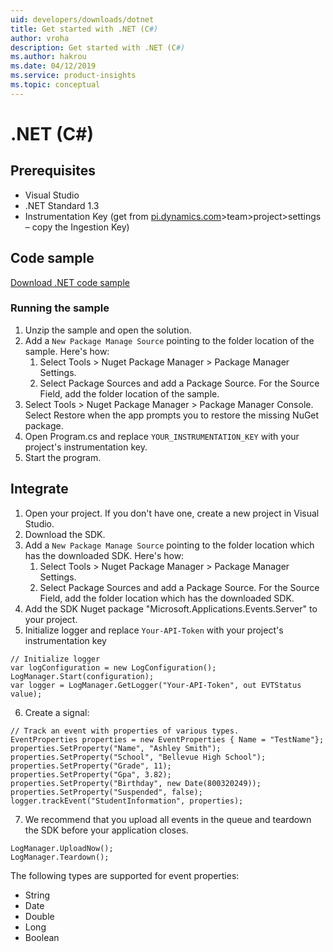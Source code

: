 ```yaml
---
uid: developers/downloads/dotnet
title: Get started with .NET (C#)
author: vroha
description: Get started with .NET (C#)
ms.author: hakrou
ms.date: 04/12/2019
ms.service: product-insights
ms.topic: conceptual
---
```

# .NET (C#)

## Prerequisites

* Visual Studio 
* .NET Standard 1.3  
* Instrumentation Key (get from [pi.dynamics.com](http://pi.dynamics.com)>team>project>settings – copy the Ingestion Key)

## Code sample

[Download .NET code sample](https://ariamediahost.blob.core.windows.net/sdk/ProductInsightsSamples/ProductInsightsDotNetSample.zip)
 
### Running the sample
 
1.	Unzip the sample and open the solution.
2. Add a `New Package Manage Source` pointing to the folder location of the sample. Here's how:
    1. Select Tools > Nuget Package Manager > Package Manager Settings. 
    2. Select Package Sources and add a Package Source. For the Source Field, add the folder location of the sample.
3. Select Tools > Nuget Package Manager > Package Manager Console. Select Restore when the app prompts you to restore the missing NuGet package.
4. Open Program.cs and replace `YOUR_INSTRUMENTATION_KEY` with your project's instrumentation key.
5. Start the program.

## Integrate

1. Open your project. If you don't have one, create a new project in Visual Studio.
2. Download the SDK.
3. Add a `New Package Manage Source` pointing to the folder location which has the downloaded SDK. Here's how:  
   1. Select Tools > Nuget Package Manager > Package Manager Settings.  
   2. Select Package Sources and add a Package Source. For the Source Field, add the folder location which has the downloaded SDK.
4. Add the SDK Nuget package "Microsoft.Applications.Events.Server" to your project.
5. Initialize logger and replace `Your-API-Token` with your project's instrumentation key
```
// Initialize logger
var logConfiguration = new LogConfiguration();
LogManager.Start(configuration);
var logger = LogManager.GetLogger("Your-API-Token", out EVTStatus value);
```
6. Create a signal:
```
// Track an event with properties of various types.
EventProperties properties = new EventProperties { Name = "TestName"};
properties.SetProperty("Name", "Ashley Smith");
properties.SetProperty("School", "Bellevue High School");
properties.SetProperty("Grade", 11);
properties.SetProperty("Gpa", 3.82);
properties.SetProperty("Birthday", new Date(800320249));
properties.SetProperty("Suspended", false);
logger.trackEvent("StudentInformation", properties);
```
7. We recommend that you upload all events in the queue and teardown the SDK before your application closes.
```
LogManager.UploadNow();
LogManager.Teardown();
```

The following types are supported for event properties:

- String
- Date
- Double
- Long
- Boolean
